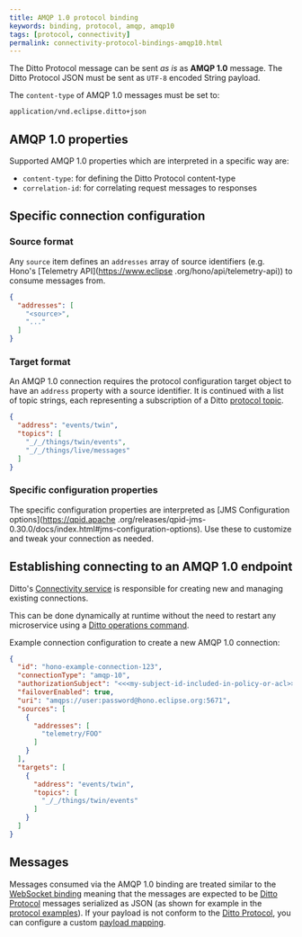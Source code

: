 ```yaml
---
title: AMQP 1.0 protocol binding
keywords: binding, protocol, amqp, amqp10
tags: [protocol, connectivity]
permalink: connectivity-protocol-bindings-amqp10.html
---
```


The Ditto Protocol message can be sent *as is* as **AMQP 1.0** message.
The Ditto Protocol JSON must be sent as `UTF-8` encoded String payload.

The `content-type` of AMQP 1.0 messages must be set to:

```
application/vnd.eclipse.ditto+json
```

## AMQP 1.0 properties

Supported AMQP 1.0 properties which are interpreted in a specific way are:

* `content-type`: for defining the Ditto Protocol content-type
* `correlation-id`: for correlating request messages to responses

## Specific connection configuration

### Source format

Any `source` item defines an `addresses` array of source identifiers (e.g. Hono's [Telemetry API](https://www.eclipse
.org/hono/api/telemetry-api)) to consume messages from.

```json
{
  "addresses": [
    "<source>",
    "..."
  ]
}
```

### Target format

An AMQP 1.0 connection requires the protocol configuration target object to have an `address` property with a source
identifier. It is continued with a list of topic strings, each representing a subscription of a Ditto
[protocol topic](/protocol-specification-topic.html).


```json
{
  "address": "events/twin",
  "topics": [
    "_/_/things/twin/events",
    "_/_/things/live/messages"
  ]
}
```

### Specific configuration properties

The specific configuration properties are interpreted as [JMS Configuration options](https://qpid.apache
.org/releases/qpid-jms-0.30.0/docs/index.html#jms-configuration-options). Use these to customize and tweak your
connection as needed.



## Establishing connecting to an AMQP 1.0 endpoint

Ditto's [Connectivity service](architecture-services-connectivity.html) is responsible for creating new and managing 
existing connections.

This can be done dynamically at runtime without the need to restart any microservice using a
[Ditto operations command](installation-operating.html#connectivity-service-commands).

Example connection configuration to create a new AMQP 1.0 connection:

```json
{
  "id": "hono-example-connection-123",
  "connectionType": "amqp-10",
  "authorizationSubject": "<<<my-subject-id-included-in-policy-or-acl>>>",
  "failoverEnabled": true,
  "uri": "amqps://user:password@hono.eclipse.org:5671",
  "sources": [
    {
      "addresses": [
        "telemetry/FOO"
      ]
    }
  ],
  "targets": [
    {
      "address": "events/twin",
      "topics": [
        "_/_/things/twin/events"
      ]
    }
  ]
}
```

## Messages

Messages consumed via the AMQP 1.0 binding are treated similar to the [WebSocket binding](httpapi-protocol-bindings-websocket.html)
meaning that the messages are expected to be [Ditto Protocol](protocol-overview.html) messages serialized as JSON (as 
shown for example in the [protocol examples](protocol-examples.html)). If your payload is not conform to the [Ditto
Protocol](protocol-overview.html), you can configure a custom [payload mapping](/connectivity-mapping.html).